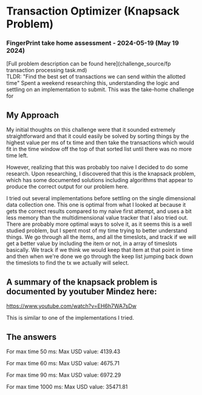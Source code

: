 # Transaction Optimizer (Knapsack Problem)

### FingerPrint take home assessment - 2024-05-19 (May 19 2024)

[Full problem description can be found here](challenge_source/fp transaction processing task.md)  
TLDR: "Find the best set of transactions we can send within the allotted time" 
Spent a weekend researching this, understanding the logic and settling on an implementation to submit.
This was the take-home challenge for 

## My Approach

My initial thoughts on this challenge were that it sounded extremely straightforward and that it could easily be solved by sorting things by the highest value per ms of tx time and then take the transactions which would fit in the time window off the top of that sorted list until there was no more time left. 

However, realizing that this was probably too naive I decided to do some research. Upon researching, I discovered that this is the knapsack problem, which has some documented solutions including algorithms that appear to produce the correct output for our problem here.

I tried out several implementations before settling on the single dimensional data collection one. This one is optimal from what I looked at because it gets the correct results compared to my naive first attempt, and uses a bit less memory than the multidimensional value tracker that I also tried out. There are probably more optimal ways to solve it, as it seems this is a well studied problem, but I spent most of my time trying to better understand things. We go through all the items, and all the timeslots, and track if we will get a better value by including the item or not, in a array of timeslots basically. We track if we think we would keep that item at that point in time and then when we're done we go through the keep list jumping back down the timeslots to find the tx we actually will select.

## A summary of the knapsack problem is documented by youtuber Mindez here:

https://www.youtube.com/watch?v=EH6h7WA7sDw

This is similar to one of the implementations I tried.

## The answers 

For max time 50 ms:
Max USD value: 4139.43

For max time 60 ms:
Max USD value: 4675.71

For max time 90 ms:
Max USD value: 6972.29

For max time 1000 ms:
Max USD value: 35471.81
